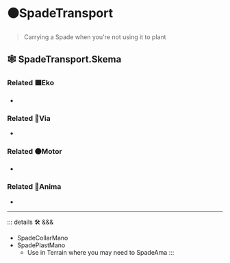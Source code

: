 # 🟠<motor>SpadeTransport</motor>

> Carrying a Spade when you're not using it to plant

## 🕸 SpadeTransport.Skema

### Related 🟩<ekos>Eko</ekos>

-

### Related 🔻<via>Via</via>

-

### Related 🟠<motor>Motor</motor>

-

### Related 💜<anima>Anima</anima>

-

---

<!-- =================================================== -->
<!-- =================================================== -->
<!-- =================================================== -->
<!-- =================================================== -->
<!-- =================================================== -->
::: details 🛠 <dev>&&&</dev>

- SpadeCollarMano
- SpadePlastMano
    - Use in Terrain where you may need to SpadeAma
:::
